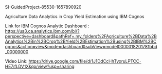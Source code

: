 SI-GuidedProject-85530-1657890920

Agriculture Data Analytics in Crop Yield Estimation using IBM Cognos

Link for IBM Cognos Analytic Dashboard : https://us3.ca.analytics.ibm.com/bi/?perspective=dashboard&pathRef=.my_folders%2FAgriculture%2BData%2BAnalytics%2Bin%2BCrop%2BYield%2BEstimation%2Busing%2BIBM%2BCognos&action=view&mode=dashboard&subView=model0000018201781bbd_00000000

Video Link: https://drive.google.com/file/d/1J1DdCcHhTvxruLPTCC-HE7ifLDV1Xkqo/view?usp=sharing
